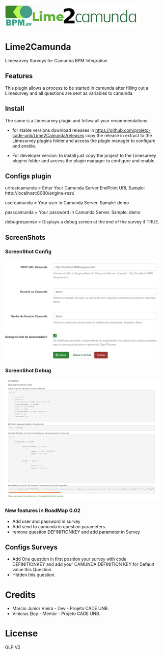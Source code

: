 [<img src="assets/logo.png">](https://github.com/projeto-cade-unb/Lime2Camunda)
# Lime2Camunda
Limesurvey Surveys for Camunda BPM Integration

## Features
This plugin allows a process to be started in camunda after filling out a Limesurvey and all questions are sent as variables to camunda.


## Install
The same is a Limesurvey plugin and follow all your recommendations.

* for stable versions download releases in https://github.com/projeto-cade-unb/Lime2Camunda/releases
  copy the release in extract to the Limesurvey plugins folder and access the plugin manager to configure and enable.

* For developer version:
  to install just copy the project to the Limesurvey plugins folder and access the plugin manager to configure and enable. 

## Configs plugin

urlrestcamunda = Enter Your Camunda Server EndPoint URL  Sample: http://localhost:8080/engine-rest/

usercamunda = Your user in Camunda Server. Sample: demo

passcamunda = Your password in Camunda Server. Sample: demo

debugresponse = Displays a debug screen at the end of the survey if TRUE.

## ScreenShots

### ScreenShot Config

[<img src="assets/screenshot-config1.png">]()

### ScreenShot Debug

[<img src="assets/screenshot-debug.png">]()


### New features in RoadMap 0.02
   - Add user and password in survey
   - Add send to camunda in question parameters.
   - remove question DEFINITIONKEY and add parameter in Survey


## Configs Surveys

 * Add One question in first position your survey with code DEFINITIONKEY and add your CAMUNDA DEFINITION KEY for Default value this Question.
 * Hidden this question.

# Credits 
 * Marcio Junior Vieira - Dev - Projeto CADE UNB.
 * Vinícius Eloy - Mentor - Projeto CADE UNB.

# License 
  GLP V3
